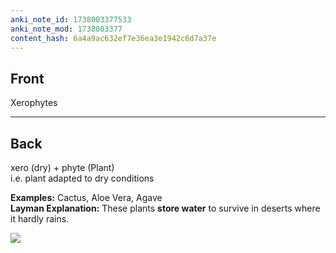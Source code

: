 ```yaml
---
anki_note_id: 1738003377533
anki_note_mod: 1738003377
content_hash: 6a4a9ac632ef7e36ea3e1942c6d7a37e
---
```


## Front

Xerophytes

<hr/>

## Back

xero (dry) + phyte (Plant)  
i.e. plant adapted to dry conditions  
  
**Examples:** Cactus, Aloe Vera, Agave  
**Layman Explanation:** These plants **store water** to survive in deserts where it hardly rains.  
  
![](Agave-shawii-Echeveria-types-xerophytes-water-storage.jpg)